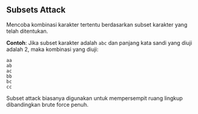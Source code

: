 ## Subsets Attack 

Mencoba kombinasi karakter tertentu berdasarkan subset karakter yang telah ditentukan.

**Contoh**: Jika subset karakter adalah `abc` dan panjang kata sandi yang diuji adalah 2, maka kombinasi yang diuji:

```
aa
ab
ac
bb
bc
cc
```

Subset attack biasanya digunakan untuk mempersempit ruang lingkup dibandingkan brute force penuh.
